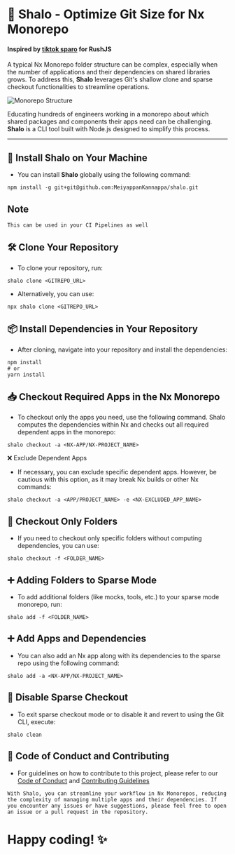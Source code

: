 # 🎉 Shalo - Optimize Git Size for Nx Monorepo

#### Inspired by [tiktok sparo](https://github.com/tiktok/sparo) for RushJS

A typical Nx Monorepo folder structure can be complex, especially when the number of applications and their dependencies on shared libraries grows. To address this, **Shalo** leverages Git's shallow clone and sparse checkout functionalities to streamline operations.

![Monorepo Structure](https://github.com/user-attachments/assets/70887c17-fd06-45ac-bf7b-e616db105634)

Educating hundreds of engineers working in a monorepo about which shared packages and components their apps need can be challenging. **Shalo** is a CLI tool built with Node.js designed to simplify this process.

---

## 🚀 Install Shalo on Your Machine

- You can install **Shalo** globally using the following command:

```
npm install -g git+git@github.com:MeiyappanKannappa/shalo.git
```

## Note
`This can be used in your CI Pipelines as well`

## 🛠️ Clone Your Repository

- To clone your repository, run:
```
shalo clone <GITREPO_URL>
```

- Alternatively, you can use:
```
npx shalo clone <GITREPO_URL>
```

## 📦 Install Dependencies in Your Repository

- After cloning, navigate into your repository and install the dependencies:
```
npm install
# or
yarn install
```

## 📥 Checkout Required Apps in the Nx Monorepo

- To checkout only the apps you need, use the following command. Shalo computes the dependencies within Nx and checks out all required dependent apps in the monorepo:
```
shalo checkout -a <NX-APP/NX-PROJECT_NAME>
```

❌ Exclude Dependent Apps
- If necessary, you can exclude specific dependent apps. However, be cautious with this option, as it may break Nx builds or other Nx commands:
```
shalo checkout -a <APP/PROJECT_NAME> -e <NX-EXCLUDED_APP_NAME>
```

## 📂 Checkout Only Folders

- If you need to checkout only specific folders without computing dependencies, you can use:
```
shalo checkout -f <FOLDER_NAME>
```

## ➕ Adding Folders to Sparse Mode
- To add additional folders (like mocks, tools, etc.) to your sparse mode monorepo, run:
```
shalo add -f <FOLDER_NAME>
```

## ➕ Add Apps and Dependencies
- You can also add an Nx app along with its dependencies to the sparse repo using the following command:
```
shalo add -a <NX-APP/NX-PROJECT_NAME>
```

## 🔄 Disable Sparse Checkout
- To exit sparse checkout mode or to disable it and revert to using the Git CLI, execute:
```
shalo clean
```

## 📜 Code of Conduct and Contributing
- For guidelines on how to contribute to this project, please refer to our [Code of Conduct](https://github.com/MeiyappanKannappa/shalo/blob/master/code_of_conduct.md) and [Contributing Guidelines](https://github.com/MeiyappanKannappa/shalo/blob/master/contributing.md)

`
With Shalo, you can streamline your workflow in Nx Monorepos, reducing the complexity of managing multiple apps and their dependencies. If you encounter any issues or have suggestions, please feel free to open an issue or a pull request in the repository.
`

# Happy coding! ✨
